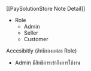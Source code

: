 [[PaySolutionStore Note Detail]]
- Role
	- Admin
	- Seller
	- Customer

Accesibitly (สิทธิของแต่ละ Role)
- Admin
		มีสิทธิการเข้าถึงการใช้งาน

